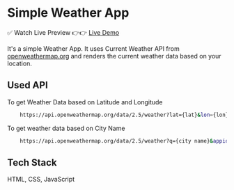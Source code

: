# Simple Weather App

✅ Watch Live Preview 👉👉 [Live Demo](https://weather-app-by-manash.vercel.app/)

It's a simple Weather App. It uses Current Weather API from [openweathermap.org](https://openweathermap.org/) and renders the current weather data based on your location.

## Used API
To get Weather Data based on Latitude and Longitude
```bash
    https://api.openweathermap.org/data/2.5/weather?lat={lat}&lon={lon}&appid={API key}
```
To get weather data based on City Name

```bash
    https://api.openweathermap.org/data/2.5/weather?q={city name}&appid={API key}
```


## Tech Stack

HTML, CSS, JavaScript

